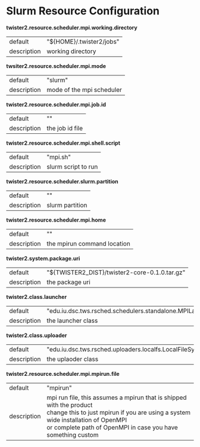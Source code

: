 # Slurm Resource Configuration



**twister2.resource.scheduler.mpi.working.directory**
<table><tr><td>default</td><td>"${HOME}/.twister2/jobs"</td><tr><td>description</td><td>working directory</td></table>

**twsiter2.resource.scheduler.mpi.mode**
<table><tr><td>default</td><td>"slurm"</td><tr><td>description</td><td>mode of the mpi scheduler</td></table>

**twister2.resource.scheduler.mpi.job.id**
<table><tr><td>default</td><td>""</td><tr><td>description</td><td>the job id file</td></table>

**twister2.resource.scheduler.mpi.shell.script**
<table><tr><td>default</td><td>"mpi.sh"</td><tr><td>description</td><td>slurm script to run</td></table>

**twister2.resource.scheduler.slurm.partition**
<table><tr><td>default</td><td>""</td><tr><td>description</td><td>slurm partition</td></table>

**twister2.resource.scheduler.mpi.home**
<table><tr><td>default</td><td>""</td><tr><td>description</td><td>the mpirun command location</td></table>

**twister2.system.package.uri**
<table><tr><td>default</td><td>"${TWISTER2_DIST}/twister2-core-0.1.0.tar.gz"</td><tr><td>description</td><td>the package uri</td></table>

**twister2.class.launcher**
<table><tr><td>default</td><td>"edu.iu.dsc.tws.rsched.schedulers.standalone.MPILauncher"</td><tr><td>description</td><td>the launcher class</td></table>

**twister2.class.uploader**
<table><tr><td>default</td><td>"edu.iu.dsc.tws.rsched.uploaders.localfs.LocalFileSystemUploader"</td><tr><td>description</td><td>the uplaoder class</td></table>

**twister2.resource.scheduler.mpi.mpirun.file**
<table><tr><td>default</td><td>"mpirun"</td><tr><td>description</td><td>mpi run file, this assumes a mpirun that is shipped with the product<br/>change this to just mpirun if you are using a system wide installation of OpenMPI<br/>or complete path of OpenMPI in case you have something custom</td></table>

